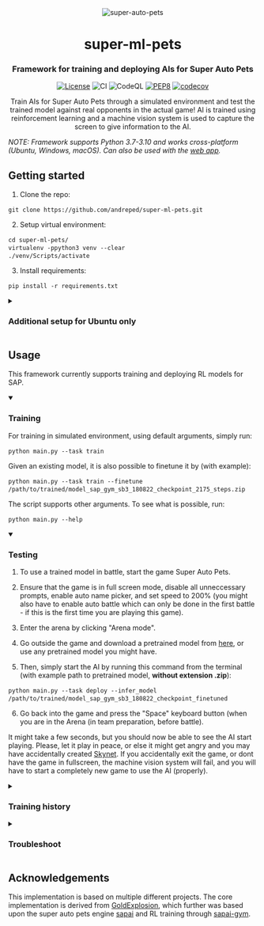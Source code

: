 <div align="center">
<img src="https://www.gamelivestory.com/images/article/super-auto-pets-how-to-level-up-quickly-main.webp" width="50%" alt='super-auto-pets'>
<h1 align="center">super-ml-pets</h1>
<h3 align="center">Framework for training and deploying AIs for Super Auto Pets</h3>

[![License](https://img.shields.io/badge/License-MIT-green.svg)](https://opensource.org/licenses/MIT)
![CI](https://github.com/andreped/super-ml-pets/workflows/CI/badge.svg)
![CodeQL](https://github.com/andreped/super-ml-pets/workflows/CodeQL/badge.svg)
[![PEP8](https://img.shields.io/badge/code%20style-pep8-orange.svg)](https://www.python.org/dev/peps/pep-0008/)
[![codecov](https://codecov.io/gh/andreped/super-ml-pets/branch/main/graph/badge.svg?token=9YF7NANQTE)](https://codecov.io/gh/andreped/super-ml-pets)
 
Train AIs for Super Auto Pets through a simulated environment and test the trained model against real opponents in the actual game! AI is trained using reinforcement learning and a machine vision system is used to capture the screen to give information to the AI.

</div>

_NOTE: Framework supports Python 3.7-3.10 and works cross-platform (Ubuntu, Windows, macOS). Can also be used with the [web app](https://teamwood.itch.io/super-auto-pets)._

## Getting started

1. Clone the repo:
```
git clone https://github.com/andreped/super-ml-pets.git
```

2. Setup virtual environment:
```
cd super-ml-pets/
virtualenv -ppython3 venv --clear
./venv/Scripts/activate
```

3. Install requirements:
```
pip install -r requirements.txt
```

<details>
<summary>

### Additional setup for Ubuntu only </summary>
```
sudo apt install python3-tk
sudo su
source venv/bin/activate
xhost +
export DISPLAY=:0.0
```

Note that the command `sudo su` enables sudo rights. This seems to be required by `keyboard` as mentioned in issue https://github.com/andreped/super-ml-pets/issues/23. The xhost + DISPLAY stuff is needed as the screen might not be found, hence, initializing one solves this issue.

</details>

## Usage
This framework currently supports training and deploying RL models for SAP.

<details open>
<summary>

### Training </summary>

For training in simulated environment, using default arguments, simply run:
```
python main.py --task train
```

Given an existing model, it is also possible to finetune it by (with example):
```
python main.py --task train --finetune /path/to/trained/model_sap_gym_sb3_180822_checkpoint_2175_steps.zip
```

The script supports other arguments. To see what is possible, run:
```
python main.py --help
```

</details>

<details open>
<summary>

### Testing </summary>

1. To use a trained model in battle, start the game Super Auto Pets.

2. Ensure that the game is in full screen mode, disable all unneccessary prompts, enable auto name picker, and set speed to 200% (you might also have to enable auto battle which can only be done in the first battle - if this is the first time you are playing this game).

3. Enter the arena by clicking "Arena mode".

4. Go outside the game and download a pretrained model from [here](https://github.com/andreped/super-ml-pets/releases/tag/v0.0.2), or use any pretrained model you might have.

5. Then, simply start the AI by running this command from the terminal (with example path to pretrained model, **without extension .zip**):
```
python main.py --task deploy --infer_model /path/to/trained/model_sap_gym_sb3_180822_checkpoint_finetuned
```

6. Go back into the game and press the "Space" keyboard button (when you are in the Arena (in team preparation, before battle).

It might take a few seconds, but you should now be able to see the AI start playing. Please, let it play in peace, or else it might get angry and you may have accidentally created [Skynet](https://en.wikipedia.org/wiki/Skynet_(Terminator)). If you accidentally exit the game, or dont have the game in fullscreen, the machine vision system will fail, and you will have to start a completely new game to use the AI (properly).

</details>

<details>
<summary>

### Training history </summary>

To plot training history, run:
```
python src/plot_history.py --log /path/to/history/progress.csv
```

<p align="left">
  <img src="assets/training_history_example.png" width="80%" alt='super-auto-pets'>
</p>

</details>

<details>
<summary>

### Troubleshoot </summary>

If you do not have virtualenv in the path, you can run it by (assuming you have it installed):
```
python -m virtualenv -ppython3 venv --clear
```

To install virtulenv, run:
```
pip install virtualenv
```

To activate virtual environment on Ubuntu or macOS, run:
```
source venv/bin/activate
```

If you are using newer versions of Python (e.g., 3.10.x), you might have issues with installing and/or using `numpy` with the other dependencies. If that happens, try downgrading numpy by:
```
pip install numpy==1.23.2 --force-reinstall
```

Note that Python 3.11 is not supported as dependencies such as `scipy` fail to install. This will probably
change in the future, but for now only python versions 3.7-3.10 are supported.
 
On both Ubuntu and macOS, it might require sudo permissions to run deployment. This has to do with keyboard events not being able to be recognized without
sudo rights. On Windows, administrative rights is **not needed**. For more information, see [here](https://pynput.readthedocs.io/en/latest/limitations.html).
 
On macOS, when you are downloading the models (.zip files) from Releases, they might be unzipped automatically. This is **bad**. To fix this, disable the "Open safe opening of files" in the Safari Preferences.
 
If deployment fails to start (do any movements with the mouse or act), it may be because your screen resolution differ from the expected resolution. The current machine vision system expects the screen resolution to be 1920x1080. Please, adjust the resolution to this. This will be fixed in the future.

</details>

## Acknowledgements
This implementation is based on multiple different projects. The core implementation is derived from [GoldExplosion](https://github.com/GoldExplosion/SuperAutoPets-RL-Agent), which further was based upon the super auto pets engine [sapai](https://github.com/manny405/sapai) and RL training through [sapai-gym](https://github.com/alexdriedger/sapai-gym).
